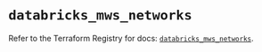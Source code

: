 # `databricks_mws_networks`

Refer to the Terraform Registry for docs: [`databricks_mws_networks`](https://registry.terraform.io/providers/databricks/databricks/1.60.0/docs/resources/mws_networks).
